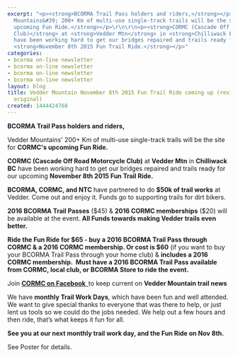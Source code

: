 ```yaml
---
excerpt: "<p><strong>BCORMA Trail Pass holders and riders,</strong></p>\r\n\r\n<p>Vedder
  Mountains&#39; 200+ Km of multi-use single-track trails will be the site for <strong>CORMC&#39;s
  upcoming Fun Ride.</strong></p>\r\n\r\n<p><strong>CORMC (Cascade Off Road Motorcycle
  Club)</strong> at <strong>Vedder Mtn</strong> in <strong>Chilliwack BC</strong>
  have been working hard to get our bridges repaired and trails ready for our upcoming
  <strong>November 8th 2015 Fun Trail Ride.</strong></p>"
categories:
- bcorma on-line newsletter
- bcorma on-line newsletter
- bcorma on-line newsletter
- bcorma on-line newsletter
layout: blog
title: Vedder Mountain November 8th 2015 Fun Trail Ride coming up (revised date -
  original)
created: 1444424768
---
```

<p><strong>BCORMA Trail Pass holders and riders,</strong></p>

<p>Vedder Mountains&#39; 200+ Km of multi-use single-track trails will be the site for <strong>CORMC&#39;s upcoming Fun Ride.</strong></p>

<p><strong>CORMC (Cascade Off Road Motorcycle Club)</strong> at <strong>Vedder Mtn</strong> in <strong>Chilliwack BC</strong> have been working hard to get our bridges repaired and trails ready for our upcoming <strong>November 8th 2015 Fun Trail Ride.</strong></p>

<p><strong>BCORMA, CORMC, and NTC </strong>have partnered to do <strong>$50k of trail works</strong> at Vedder. Come out and enjoy it. Funds go to supporting trails for dirt bikers.</p>

<p><strong>2016 BCORMA Trail Passes</strong> ($45) &amp; <strong>2016 CORMC memberships</strong> ($20) will be available at the event. <strong>All Funds towards making Vedder trails even better.</strong></p>

<p><strong>Ride the Fun Ride for $65 - buy a 2016 BCORMA Trail Pass through CORMC &amp; a 2016 CORMC membership. Or cost is $60</strong> (if you want to buy your BCORMA Trail Pass through your home club) &amp; <strong>includes a 2016 CORMC membership.&nbsp; Must have a 2016 BCORMA Trail Pass available from CORMC, local club, or BCORMA Store to ride the event.</strong></p>

<p>Join <strong><a href="https://www.facebook.com/groups/1498165827062587/">CORMC on Facebook&nbsp; </a> </strong>to keep current on <strong>Vedder Mountain trail news</strong></p>

<p>We have <strong>monthly Trail Work Days</strong>, which have been fun and well attended. We want to give special thanks to everyone that was there to help, or just lent us tools so we could do the jobs needed. We help out a few hours and then ride, that&rsquo;s what keeps it fun for all.</p>

<p><strong>See you at our next monthly trail work day, and the Fun Ride on Nov 8th.</strong></p>

<p>See Poster for details.</p>
